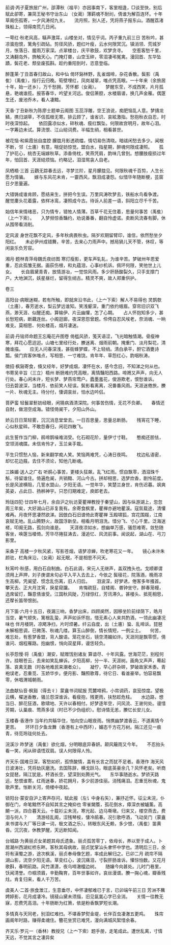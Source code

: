 <!-- { "loadSidebar": true } -->
前调·丙子夏旅居广州，邵潭秋（祖平）亦因事南下，客里相逢，□谈至快，别后赋此卻寄，兼简王秘书守诒东山
（女蔺）薄羁魂不耐刓，倩谁为解百连环。十年草阁伤孤寄，一夕风涛彻九关。　　流月照，别人还，凭将燕子报东山。酒醒荔渚珠船上，领得南荒几日闲。

一萼红·秋老风高，緐声激耳，山楼坐对，情见乎词。丙子重九前三日
苦秋吟，甚凉螀抱恨，篱角引疏砧。剪径风骄，题红叶瘦，云水何限冥沉。镇消领、荒城岁月，怅落日、腥雨万家深。点翠楼台，庆平歌鼓，欢梦贪寻。　　空惹客愁千里，又涛翻岛外，斾触天心。门掩灯昬，山空玉碎，零泪凄弔冤禽。漫回首、东华坠蹟，鬓花老、颓垒废孤斟。趁约重阳到时，恣意登临。

醉蓬莱·丁丑首春归故山，和中仙
倚环谿林野，乱雀烟啼，杂花香散。鬓影（禹隹）（禹隹），指行云归晚。筍壁埋红，凤岗凝翠，嗤点凭高眼。一十年来（余旅居十年，始一还乡），万千愁拥，芳怀都（女蔺）。　　梦醒东茔，不成西笑，片月孤悬，艳魂谁揽。报答春华，吟望关河远。俊侣箫腔，水楼眉谱，换几声金雁。偶篴生还，废池乔木，看人凄黯。

天香·丁丑新秋为陈廖士题单云阁图
玉蕊浮雕，空王浪说，痴肥恼乱人意。梦擣龙鳞，携归湖草，不信孤根无寄。排云顾了，谁省识、哀絃激指。愁抱秋衣自忍，时时夜深惊起。　　依回露凉似水，碎秋魂、瘦红飘坠。何限故宫明月，故年心泪。一字筹边未试。算流恨、江山縂词费。半幅生绡，相看甚世。

被花恼·和紫霞翁自度腔
朦胧月影透疏櫺，情切易伤清晓。暗祓闲愁去多少。闻根不断，邻（土廧）有意，喘促妨惊觉。盟白水，指星期，醉魂何限成凄照。　　孤了护花心，桃杏无端嫁秋草。添香倚枕，笑燕凭肩，韵味几曾到。想腰肢瘦损过年年，怕回首、天涯縂烦恼。约略记，泪湿鸳衾人自老。

凤栖梧·三首
云鸖无踪春去远，寻梦兰阶，星月朦胧见。何限秋魂千百剪，人生长愿为情骗。　　嫁与东风花未肯，一霎西风，飘泪成凄怨。似惜华年随断梗，芸窗日夕思量遍。

大错铸成谁肯顾，愿结来生，拼把今生误。万里风涛吹梦去，铁船水鸟看争渡。　　醒觉廔头花着露，依样冰鸾，凄照成今古。待诉人前差一语，斜阳立尽千千苦。

始信年来情绪恶，只为情专，错恠人情薄。百草千花无住着，思量何事苦（禹隹）（上宀下索）。　　入梦频惊香豔约，劝说番番，翻自怜虚诺。卖断风流春有脚，休从围带看消削。

定风波
身世花飘不定风，多年秋病畏秋虫。隔岁欢期留臂印，谁信，依然愁坐夕阳红。　　未必伊州成错舞，辛苦，去来心力雨声中。撼局猧儿天不管，休叹，等闲哀乐负芳容。

湘月·题林青萍母魏氏夜纺图
寒灯瘦影，更车声轧轧，为谁辛苦。梦破卅年恩爱重，忍此孤雏无据。画荻伤根，和丸蕴泪，心事纱机诉。佩环何限，笑他世上儿女。　　长自眉黛青青，放情游冶，一觉惊风雨。多少肝肠酸裂久，只手支撑门户。大地渊沉，妖星昼烂，留得生绡古。精灵不爽，故人郑重供护。 


卷三

高阳台·病眼迷糊，若有所触，即就床沿书此，（上宀下索）解人不易得也
灵鹊欹（土廧），春芳逝水，梨云梦远谁知。笑浅颦深，重门依约蛾眉。穿帘旧识双飞燕，渺天涯、似醒还痴。算输伊、片云幽懽，怎了心期。　　占人怀抱知多少，甚长愁短病，断藕连丝。小阁迴廊，夜深恩怨曾题。伶俜自忍风埃老，奈消魂、一晌难支。莫相思、何处楼高，烟月凄迷。

前调·丹铭师命题王忘庵花卉图卷
倚槛风骄，笺天语涩，飞光暗触情潮。骨瘦神寒，拜花心愿迢迢。山塘七里经行处，賸迷离、烟雨前朝。掩重门、淡月梨花，清魄谁描。　　应无人问春深浅，甚衙蜂梦蝶，不上轻绡。清白承平，酧它酒甕诗瓢。侯门宾客休嗤点，写相思、一寸难饶。肯年年、草怨红心，韵咽秋涛。

徴招·枫谿寄食，倏又经年，好梦成烟，凄怀在水，感今念旧，不知涕之何从也。书寄吴辛旨（三立）梧州
断肠难约凭高眼，离情豔阳西路。啼鴂又声声，向无人行处。春心闲未许，短长梦、梦燕帘莺户。蠹墨羞花，俊游欺老，恨愁谁诉。　　归去碧波深，当楼月、依前笑人轻误。鬓影看离离，况番番风雨。天涯迷倦旅，賸一片、秋魂无主。待分付，悽调哀丝，怕水边吟侣。

菩萨蛮
轻鬟翠鬋妨经眼，闲猜病酒清深院。何事苦伤情，无花不负卿。　　春情还自耐，做泪空成海。错怪倚阑干，夕阳山外山。

娇云日日笼轻雾，沉沉消息堂堂去。一日百思量，思量总断肠。　　残宵花下睡，心似秋星碎。不敢怨春归，闲花四散飞。

此生誓作当门柳，鹃啼鹊噪难消受。化石砌花阶，量伊寸寸鞋。　　憨痴还胆怯，空领消魂牒。未信肯怜才，玉兰亲手栽。

平生只惯愁人恼，新来翻学痴人笑。笑恼两难凭，心涛日夜鸣。　　枕边私语密，却忆花边屐。去住不须论，知他几断魂。

三姝媚·送人之广右
听鹃心事苦，更楼头狂飙，乱飞红雨。惯自飘零，洒泪珠千斛，待留谁住。倚遍危阑，共销黯、河山今古。拼却相思，选梦炊香，剧怜前度。　　长是风波横阻，几誓水盟山，夕阳无语。一觉年华，笑楚兰身世，肯伤迟暮。飒爽英姿，占此日、扬舲神宇。只恐归期难定，庾郎老去。

玲珑四犯·廿四年七月，余自沪之杭访夏瞿禅教授于秦望山，因与纵游湖上，忽忽周三年矣，大好湖山已非复我有。余寄食枫里，瞿禅亦避地瞿溪。寇氛载途，清懽难再。月夜怀思凄然欲涕。因倣白石旧谱倚此寄瞿禅
玉殿啸狐，宫花围屐，江南哀赋无地。乱山腾野火，故国浮新垒。相看月明泪洗。惜分飞、寸心千里。泛海迷槎，叩阍无路，孤剑向谁是。　　天涯夜凉如水，想幽单万感，骚怨难寄。敛愁随客坐，唤篴当楼倚。芳华尽捲狂涛去，漫追忆、风流前事。闻说起，湖山在、弓刀影里。

采桑子
高楼一夕秋风紧，写影苍烟，语梦凉蝉，吹老寒花又一年。　　镜心未许朱颜驻，栏角床沿，（女蔺）起无眠，不是相思不问天。

秋宵吟·秋感，用白石自制曲。白石此调，宋元人无继声，盖双拽头也。戈顺卿谓须用上声押，刘子庚谓末句必平入平入去去上，今依之
鬓稜花，院落酒，晚雨凉生高柳。凭阑望、惯念乱伤离，旧人归后。　　泪波深，好梦诱，倦客多年搔首。攀天去、正大月沈宵，戾星窥牖。　　肯悔疏狂，自矮阁、昬钟坐守。醉春笼幔，选席留灯，豔意倩谁受。江国秋风陡，万绿惊红，芳讯滞久。甚楼头、抵死相思，还擪长笛带恨剖。

月下笛·六月十五日，夜漏三响，香梦出床，四顾阒然，因移坐阶前绿荫下，皓月当空，暑气顿失，篱根乱蛩，声声如诉怀抱，惜无素心人来共酌酒，一领此幽凄况味也
伴月楼阴，凉飔净扫，片时烦暑。纤云自度，出（土廧）蛩、乱啼诉。琵琶未解相思调，已微荡、秋魂几缕。算玉山醉倒，情长情短，一例尘土。　　何苦，难忘处，有惹梦香盟，背人酸语。笼花坐石，镜空清媚如许。天涯同是飘零惯，倩谁问、烟程雁路。抱幽恨，悄向双星拜，谩恁轻负。

长亭怨慢·将（禹隹）潮安，赋赠饯别诸友
算谙尽、十年风露。世海茫茫，别程何许。挂眼苍云，去来如笑乱蝉诉。夕阳高柳，分一半、天涯树。画角又声声，蓦起落、哀禽无数（时各地难民来潮者众）。　　凝佇，早心肝杂碎，梦破故家禾黍。青袍误老，忍重觅、玉娇华步。便月影、豔照歌尊，待它日、看谁豪举。怕容易飘零，休唱渭城朝雨。

法曲献仙音·枫谿（得去彳）蒙盦书词赋报
荒麓啼鸦，小帘调药，哀笳惊度。望极云横，櫂迷香散，骚兰怨深谁诉。看瘦抱，残更雨，扶愁趁危柱。　　水边路，想当日、醉花狂酒，歌啸地、天许以春相付。好梦逐年空，问风流、王谢何处。谩惜芳期，认巢痕、莺燕多误（时已不少伪组织）。慰诗情无恙，賸忆长安儿女。

玉楼春·香港作
当年约共緐华住，怕向空山眠夜雨。悄携幽梦渡香云，不道离情今更苦。　　环环日夕鱼龙舞（香港有上中西环），媚态千方花万树。隔江还见一痕青，待觅玲珑何处去。

浣溪沙
昨梦迷（禹隹）欲化烟，分明眼底异春妍。颠风簸雨又今年。　　不忍抬头看一笑，闲从碎语悟双肩。误人何限得人怜。

齐天乐·国难日深，客愁如织，孤愤酸情，盖有长言之而犹不足者。香港作
海天风日波涛壮，凭将劫灰磨洗。去国陈辞，横戈跃马，眼底英豪余几？风怀老矣。听商女琵琶，隔江犹是。杯酒长空，望深到处腾光气。　　东华事随逝水。梦骄天路远，愁恨谁寄。红雨迷春，娇花拥月，多少前游佳丽。消残痛泪。忍重觅秋魂，鬼歌声里。怅断关河，倚楼中夜起。

锁阳台·蒙安自沪上寄声存问，赋此报（左讠中身右矢），兼抒近怀。征尘未浣，仆御在门，命笔黯然不自知其言之掩抑也
零雀闚簷，孤花倒水，瘴深衣被罏薰。高飇一派，四合暮天云。十载衫尘未浣，寒光起、边马嘶墩。归来又，楼空燕去，费泪与何人？　　清游经乱阁，涩残琴桉，悽冷鹃春。况引歌呼酒，飞动吴门（蒙盦来书谓与大厂等日课一词，极文酒之乐）。转眼东风无赖，多少恨，（禹隹）笛黄昏。沉沉夜，休教梦醒，天远断知闻。

台城路·为黄丽贞女弟题其母氏遗象。丽贞孤苦零丁，依母长，养以至于成人。卜居潮州西湖虹桥东畔。客秋其母病故，丽贞犹掌汕头聿怀中学也。清明后三日，余将有滇蜀之游，途次枫溪，丽贞奉母像乞题，率成此解归之。已卯二月
疏帘不隔湖山影，流空夕阳无语。草变红心，波沉痛泪，寸裂肝肠谁诉。懽悰怕数。又花月歌斟，春明前路。风竹潇潇，夜乌啼澈欞边树。　　随孃今向甚处。儿时门巷里，饫闻清誉。巾帼须眉，辛勤鞠育，百年世事如许。哀丝漫谱。賸一掬心魂，瓣香残炷。肯复归来，看人千万苦。

虞美人·二首·旅食澂江，生意垂尽，中怀凄郁难已于言，已卯端午前三日
芳洲不蘸娉婷影，花月成凄冷。镜稜山黛未须描，旧见氤氲心字已全消。　　关情一往教无寐，忍费凭高泪。十年肠断为红箫，依是粉香飘梦短长潮。

多情真与天同老，别泪红难扫。不堪香梦熨金堤，长伴百虫凄澈五更鸡。　　珠帘画阁年时路，赚得柔魂住。簪花坐赏已难凭，漫向满城风絮惜余春。

齐天乐·罗元一（香林）教授兄（上宀下索）题手册，走笔成此。遭世乱离，寸情天远，不觉其言之凄异矣

